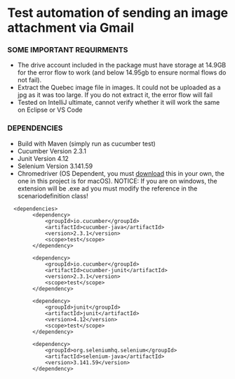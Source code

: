 # Test automation of sending an image attachment via Gmail

### SOME IMPORTANT REQUIRMENTS 

* The drive account included in the package must have storage at 14.9GB for the error flow to work (and below 14.95gb to ensure normal flows do not fail).
* Extract the Quebec image file in images. It could not be uploaded as a jpg as it was too large. If you do not extract it, the error flow will fail
* Tested on IntelliJ ultimate, cannot verify whether it will work the same on Eclipse or VS Code

### DEPENDENCIES

* Build with Maven (simply run as cucumber test)
* Cucumber Version 2.3.1
* Junit Version 4.12
* Selenium Version 3.141.59
* Chromedriver (OS Dependent, you must [download](http://chromedriver.chromium.org/downloads) this in your own, the one in this project is for macOS). NOTICE: If you are on windows, the extension will be .exe ad you must modify the reference in the scenariodefinition class!


```
  <dependencies>
        <dependency>
            <groupId>io.cucumber</groupId>
            <artifactId>cucumber-java</artifactId>
            <version>2.3.1</version>
            <scope>test</scope>
        </dependency>

        <dependency>
            <groupId>io.cucumber</groupId>
            <artifactId>cucumber-junit</artifactId>
            <version>2.3.1</version>
            <scope>test</scope>
        </dependency>

        <dependency>
            <groupId>junit</groupId>
            <artifactId>junit</artifactId>
            <version>4.12</version>
            <scope>test</scope>
        </dependency>

        <dependency>
            <groupId>org.seleniumhq.selenium</groupId>
            <artifactId>selenium-java</artifactId>
            <version>3.141.59</version>
        </dependency>

```
